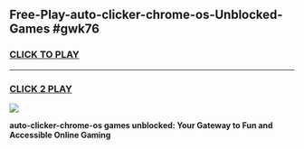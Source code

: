 
## Free-Play-auto-clicker-chrome-os-Unblocked-Games #gwk76
<h3>
<a href="https://news.freeplayer.one?title=auto-clicker-chrome-os&ref=8M">CLICK TO PLAY</a></h3>
<hr>

<h3>
<a href="https://news.freeplayer.one?title=auto-clicker-chrome-os&ref=8M">CLICK 2 PLAY</a>
  
</h3>

<a href="https://news.freeplayer.one?title=auto-clicker-chrome-os&ref=8M"><img src="https://clearcache.store/games.png"></a>


**auto-clicker-chrome-os games unblocked: Your Gateway to Fun and Accessible Online Gaming**
